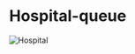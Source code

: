 # Hospital-queue
![Hospital](https://github.com/user-attachments/assets/b7b733a2-baa8-477b-bf1a-9e4c396b3265)



